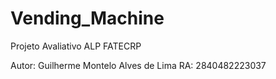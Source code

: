 # Vending_Machine
Projeto Avaliativo ALP FATECRP

Autor: Guilherme Montelo Alves de Lima RA: 2840482223037
